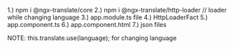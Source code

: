 1.) npm i @ngx-translate/core
2.) npm i @ngx-translate/http-loader  // loader while changing language
3.) app.module.ts file
4.) HttpLoaderFact
5.) app.component.ts
6.) app.component.html
7.) json files

NOTE:  this.translate.use(language); for changing language